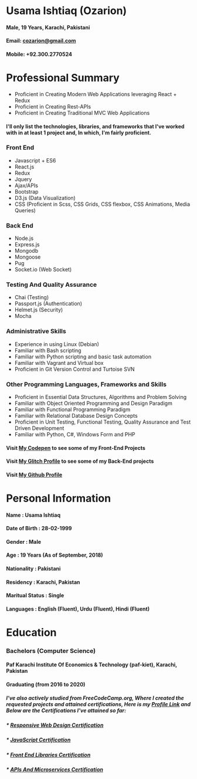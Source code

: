 # **Usama Ishtiaq** (Ozarion)
#### Male, 19 Years, Karachi, Pakistani
#### **Email**: cozarion@gmail.com
#### **Mobile**: +92.300.2770524


# Professional Summary
* Proficient in Creating Modern Web Applications leveraging React + Redux
* Proficient in Creating Rest-APIs
* Proficient in Creating Traditional MVC Web Applications

#### I'll only list the technologies, libraries, and frameworks that I've worked with in at least 1 project and, In which, I'm fairly proficient.

### Front End
* Javascript + ES6
* React.js
* Redux
* Jquery
* Ajax/APIs
* Bootstrap
* D3.js (Data Visualization)
* CSS (Proficient in Scss, CSS Grids, CSS flexbox, CSS Animations, Media Queries)

### Back End
* Node.js
* Express.js
* Mongodb
* Mongoose
* Pug
* Socket.io (Web Socket)

### Testing And Quality Assurance
* Chai (Testing)
* Passport.js (Authentication)
* Helmet.js (Security)
* Mocha

### Administrative Skills
* Experience in using Linux (Debian)
* Familiar with Bash scripting
* Familiar with Python scripting and basic task automation
* Familiar with Vagrant and Virtual box
* Proficient in Git Version Control and Turtoise SVN

### Other Programming Languages, Frameworks and Skills
* Proficient in Essential Data Structures, Algorithms and Problem Solving
* Familiar with Object Oriented Programming and Design Paradigm
* Familiar with Functional Programming Paradigm
* Familiar with Relational Database Design Concepts
* Proficient in Unit Testing, Functional Testing, Quality Assurance and Test Driven Development
* Familiar with Python, C#, Windows Form and PHP

#### Visit [My Codepen](https://codepen.io/ozarion/) to see some of my Front-End Projects
#### Visit [My Glitch Profile](https://glitch.com/@Ozarion) to see some of my Back-End projects
#### Visit [My Github Profile](https://github.com/Ozarion)


# Personal Information
#### Name            :   Usama Ishtiaq
#### Date of Birth   :   28-02-1999
#### Gender          :   Male
#### Age             :   19 Years (As of September, 2018)
#### Nationality     :   Pakistani
#### Residency       :   Karachi, Pakistan
#### Maritual Status :   Single
#### Languages       :   English (Fluent), Urdu (Fluent), Hindi (Fluent)


# Education
### Bachelors (Computer Science)
#### Paf Karachi Institute Of Economics & Technology (paf-kiet), Karachi, Pakistan 
#### Graduating (from 2016 to 2020)

##### I've also actively studied from FreeCodeCamp.org, Where I created the requested projects and attained certifications, Here is my [Profile Link](https://www.freecodecamp.org/ozarion) and Below are the Certifications I've attained so far:

##### * [Responsive Web Design Certification](https://www.freecodecamp.org/certification/ozarion/responsive-web-design)
##### * [JavaScript Certification](https://www.freecodecamp.org/certification/ozarion/javascript-algorithms-and-data-structures)
##### * [Front End Libraries Certification](https://www.freecodecamp.org/certification/ozarion/front-end-libraries)
##### * [APIs And Microservices Certification](https://www.freecodecamp.org/certification/ozarion/apis-and-microservices)